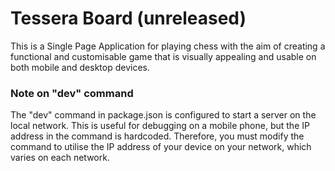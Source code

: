 # Tessera Board (unreleased)

This is a Single Page Application for playing chess with the aim of creating a functional and customisable game that is visually appealing and usable on both mobile and desktop devices.

### Note on "dev" command

The "dev" command in package.json is configured to start a server on the local network. This is useful for debugging on a mobile phone, but the IP address in the command is hardcoded. Therefore, you must modify the command to utilise the IP address of your device on your network, which varies on each network.
